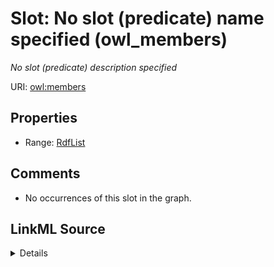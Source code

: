

# Slot: No slot (predicate) name specified (owl_members)


_No slot (predicate) description specified_







URI: [owl:members](http://www.w3.org/2002/07/owl#members)



<!-- no inheritance hierarchy -->








## Properties

* Range: [RdfList](../classes/RdfList.md)





## Comments

* No occurrences of this slot in the graph.



## LinkML Source

<details>

```yaml
name: owl_members
description: No slot (predicate) description specified
title: No slot (predicate) name specified
comments:
- No occurrences of this slot in the graph.
from_schema: fio-kg
rank: 1000
slot_uri: owl:members
alias: owl_members
range: rdf_List

```
</details>